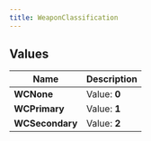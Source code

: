 ```yaml
---
title: WeaponClassification
---
```


## Values

| Name | Description |
| ---- | ----------- |
| **WCNone** | Value: **0** |
| **WCPrimary** | Value: **1** |
| **WCSecondary** | Value: **2** |

